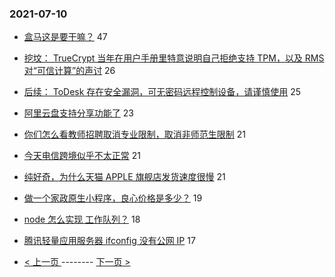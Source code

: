 ### 2021-07-10 
- [盒马这是要干嘛？](https://www.v2ex.com/t/788685) 47
- [挖坟： TrueCrypt 当年在用户手册里特意说明自己拒绝支持 TPM，以及 RMS 对“可信计算”的声讨](https://www.v2ex.com/t/788634) 26
- [后续： ToDesk 存在安全漏洞，可无密码远程控制设备，请谨慎使用](https://www.v2ex.com/t/788723) 25
- [阿里云盘支持分享功能了](https://www.v2ex.com/t/788653) 23
- [你们怎么看教师招聘取消专业限制，取消非师范生限制](https://www.v2ex.com/t/788621) 21
- [今天电信跨境似乎不太正常](https://www.v2ex.com/t/788719) 21
- [纯好奇，为什么天猫 APPLE 旗舰店发货速度很慢](https://www.v2ex.com/t/788726) 21
- [做一个家政原生小程序，良心价格是多少？](https://www.v2ex.com/t/788680) 19
- [node 怎么实现 工作队列？](https://www.v2ex.com/t/788690) 18
- [腾讯轻量应用服务器 ifconfig 没有公网 IP](https://www.v2ex.com/t/788618) 17 

- [ < 上一页 ](https://github.com/able8/v2ex-hot-record/blob/master/2021-07-09.md) -------- [ 下一页 > ](https://github.com/able8/v2ex-hot-record/blob/master/2021-07-11.md)